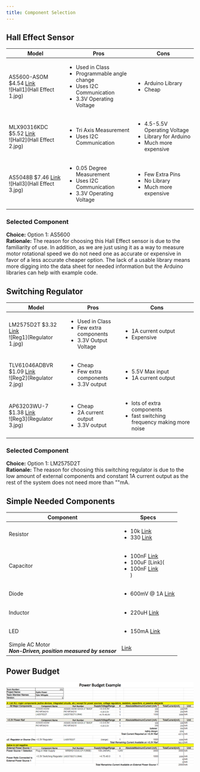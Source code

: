 ```yaml
---
title: Component Selection
---
```


## Hall Effect Sensor

| Model | Pros | Cons |
| ----- | ------------ | ------------ |
| AS5600-ASOM $4.54 [Link](https://www.digikey.com/en/products/detail/ams-osram/AS5600-ASOM/4914332) <br> ![Hall1](Hall Effect 1.jpg) | <ul><li>Used in Class</li><li>Programmable angle change</li><li>Uses I2C Communication</li><li>3.3V Operating Voltage</li></ul> | <ul><li>Arduino Library</li><li>Cheap</li></ul> |
| MLX90316KDC $5.52 [Link](https://www.digikey.com/en/products/detail/melexis-technologies-nv/MLX90316KDC-BDG-100-RE/2242692) <br> ![Hall2](Hall Effect 2.jpg) | <ul><li>Tri Axis Measurement</li><li>Uses I2C Communication</li></ul> | <ul><li>4.5-5.5V Operating Voltage</li><li>Library for Arduino</li><li>Much more expensive</li></ul> |
| AS5048B $7.46 [Link](https://www.digikey.com/en/products/detail/ams-osram-usa-inc/AS5048B-HTSP-500/3188616) <br> ![Hall3](Hall Effect 3.jpg) | <ul><li>0.05 Degree Measurement</li><li>Uses I2C Communication</li><li>3.3V Operating Voltage</li></ul> | <ul><li>Few Extra Pins</li><li>No Library</li><li>Much more expensive</li></ul> |

### Selected Component
**Choice:** Option 1: AS5600<br>
**Rationale:** The reason for choosing this Hall Effect sensor is due to the familiarity of use. In addition, as we are just using it as a way to measure motor rotational speed we do not need one as accurate or expensive in favor of a less accurate cheaper option. The lack of a usable library means more digging into the data sheet for needed information but the Arduino libraries can help with example code.

## Switching Regulator

| Model | Pros | Cons |
| ----- | ------------ | ------------ |
| LM2575D2T $3.32 [Link](https://www.digikey.com/en/products/detail/onsemi/LM2575D2T-3-3R4G/1476688) <br> ![Reg1](Regulator 1.jpg) | <ul><li>Used in Class</li><li>Few extra components</li><li>3.3V Output Voltage</li></ul> | <ul><li>1A current output</li><li>Expensive</li></ul> |
| TLV61046ADBVR $1.09 [Link](https://www.digikey.com/en/products/detail/texas-instruments/TLV61046ADBVR/8133008) <br> ![Reg2](Regulator 2.jpg) | <ul><li>Cheap</li><li>Few extra components</li><li>3.3V output</li></ul> | <ul><li>5.5V Max input</li><li>1A current output</li></ul> |
| AP63203WU-7 $1.38 [Link](https://www.digikey.com/en/products/detail/diodes-incorporated/AP63203WU-7/9858426) <br> ![Reg3](Regulator 3.jpg) | <ul><li>Cheap</li><li>2A current output</li><li>3.3V output</li></ul> | <ul><li>lots of extra components</li><li>fast switching frequency making more noise</li></ul> |

### Selected Component
**Choice:** Option 1: LM2575D2T<br>
**Rationale:** The reason for choosing this switching regulator is due to the low amount of external components and constant 1A current output as the rest of the system does not need more than ""mA.

## Simple Needed Components

| Component | Specs |
| --------- | ----- |
| Resistor | <ul><li>10k [Link](https://www.digikey.com/en/products/detail/stackpole-electronics-inc/RMCF2010FT10K0/1758376)</li><li>330 [Link](https://www.digikey.com/en/products/detail/stackpole-electronics-inc/RMCF2010JT1K20/1757109)</li><ul> |
| Capacitor | <ul><li>100nF [Link](https://www.digikey.com/en/products/detail/yageo/CC0805KRX7R9BB104/302874)</li><li>100uF [Link](<li>100nF [Link](https://www.digikey.com/en/products/detail/yageo/CC0805KRX7R9BB104/302874)</li>)</li><ul> |
| Diode | <ul><li>600mV @ 1A [Link](https://www.digikey.com/en/products/detail/micro-commercial-co/B5819WS-TP/2213555)</li><ul> |
| Inductor | <ul><li>220uH [Link](https://www.digikey.com/en/products/detail/bourns-inc/CM453232-221KL/1970080)</li><ul> |
| LED | <ul><li>150mA [Link](https://www.digikey.com/en/products/detail/ams-osram-usa-inc/GT-JTLPS1-13-KKLN-25-1-150-R33/16820475)</li><ul> |
| Simple AC Motor<br> ***Non-Driven, position measured by sensor*** | [Link](https://www.digikey.com/en/products/detail/sparkfun-electronics/ROB-11696/6163657?gclsrc=aw.ds&&utm_adgroup=&utm_source=google&utm_medium=cpc&utm_campaign=PMax%20Shopping_Product_Low%20ROAS%20Categories&utm_term=&utm_content=&utm_id=go_cmp-20243063506_adg-_ad-__dev-c_ext-_prd-6163657_sig-CjwKCAiA2JG9BhAuEiwAH_zf3oq15u6VnL4cq87XFDrNdmTuq9TBOPO5mJv7fST6NklMeJz0bCmOzxoCzhsQAvD_BwE&gad_source=1&gclid=CjwKCAiA2JG9BhAuEiwAH_zf3oq15u6VnL4cq87XFDrNdmTuq9TBOPO5mJv7fST6NklMeJz0bCmOzxoCzhsQAvD_BwE&gclsrc=aw.ds) |

## Power Budget

![PowerBudget](PowerBudget.png)